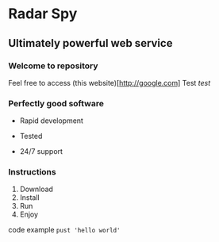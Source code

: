 Radar Spy
==========


Ultimately powerful web service
-------------------------------

### Welcome to repository
Feel free to access (this website)[http://google.com]
Test *test*

### Perfectly good software
* Rapid development
+ Tested
- 24/7 support

### Instructions
1. Download
2. Install
3. Run
4. Enjoy

code example `pust 'hello world'`
